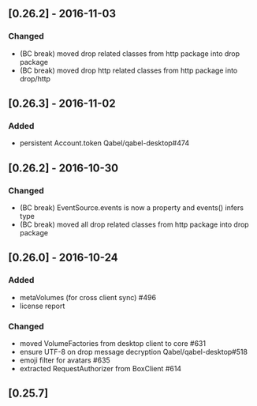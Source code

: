 ## [0.26.2] - 2016-11-03
### Changed
- (BC break) moved drop related classes from http package into drop package
- (BC break) moved drop http related classes from http package into drop/http


## [0.26.3] - 2016-11-02
### Added
- persistent Account.token Qabel/qabel-desktop#474

## [0.26.2] - 2016-10-30
### Changed
- (BC break) EventSource.events is now a property and events() infers type
- (BC break) moved all drop related classes from http package into drop package

## [0.26.0] - 2016-10-24
### Added
- metaVolumes (for cross client sync) #496
- license report

### Changed
- moved VolumeFactories from desktop client to core #631
- ensure UTF-8 on drop message decryption Qabel/qabel-desktop#518
- emoji filter for avatars #635
- extracted RequestAuthorizer from BoxClient #614

## [0.25.7]
